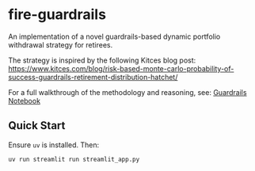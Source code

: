 # fire-guardrails
An implementation of a novel guardrails-based dynamic portfolio withdrawal strategy for retirees.

The strategy is inspired by the following Kitces blog post: 
https://www.kitces.com/blog/risk-based-monte-carlo-probability-of-success-guardrails-retirement-distribution-hatchet/

For a full walkthrough of the methodology and reasoning, see: [Guardrails Notebook](./guardrails.ipynb)

## Quick Start

Ensure `uv` is installed. Then:
```
uv run streamlit run streamlit_app.py
```